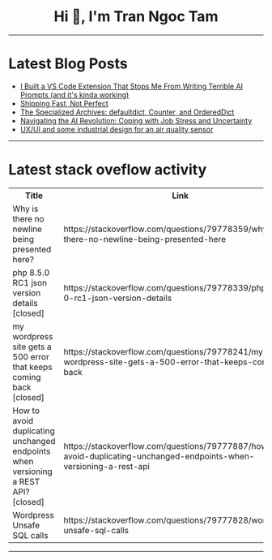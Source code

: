 <h1 align="center">Hi 👋, I'm Tran Ngoc Tam</h1>

---

# Latest Blog Posts 
<!-- BLOG-POST-LIST:START -->
- [I Built a VS Code Extension That Stops Me From Writing Terrible AI Prompts &lpar;and it&#39;s kinda working&rpar;](https://dev.to/ntanwir10/i-built-a-vs-code-extension-that-stops-me-from-writing-terrible-ai-prompts-and-its-kinda-working-529i)
- [Shipping Fast, Not Perfect](https://dev.to/thekarlesi/shipping-fast-not-perfect-18ef)
- [The Specialized Archives: defaultdict, Counter, and OrderedDict](https://dev.to/aaron_rose_0787cc8b4775a0/the-specialized-archives-defaultdict-counter-and-ordereddict-mah)
- [Navigating the AI Revolution: Coping with Job Stress and Uncertainty](https://dev.to/rgbos/navigating-the-ai-revolution-coping-with-job-stress-and-uncertainty-1c73)
- [UX/UI and some industrial design for an air quality sensor](https://dev.to/liberiam/uxui-and-some-industrial-design-for-an-air-quality-sensor-16)
<!-- BLOG-POST-LIST:END -->

---

# Latest stack oveflow activity
<table>
  <tr><th>Title</th><th>Link</th></tr>
  <!-- STACKOVERFLOW:START --><tr><td>Why is there no newline being presented here?</td><td>https://stackoverflow.com/questions/79778359/why-is-there-no-newline-being-presented-here</td></tr><tr><td>php 8.5.0 RC1 json version details [closed]</td><td>https://stackoverflow.com/questions/79778339/php-8-5-0-rc1-json-version-details</td></tr><tr><td>my wordpress site gets a 500 error that keeps coming back [closed]</td><td>https://stackoverflow.com/questions/79778241/my-wordpress-site-gets-a-500-error-that-keeps-coming-back</td></tr><tr><td>How to avoid duplicating unchanged endpoints when versioning a REST API? [closed]</td><td>https://stackoverflow.com/questions/79777887/how-to-avoid-duplicating-unchanged-endpoints-when-versioning-a-rest-api</td></tr><tr><td>Wordpress Unsafe SQL calls</td><td>https://stackoverflow.com/questions/79777828/wordpress-unsafe-sql-calls</td></tr><!-- STACKOVERFLOW:END -->
</table>

---



